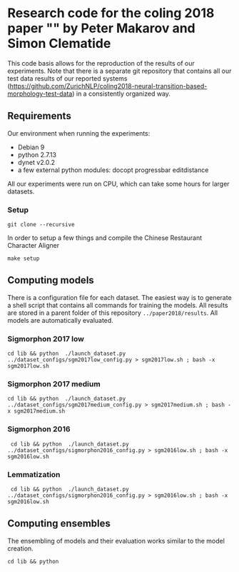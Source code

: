 # Research code for the coling 2018 paper "" by Peter Makarov and Simon Clematide 
This code basis allows for the reproduction of the results of our experiments.
Note that there is a separate git repository that contains all our test data results of our reported systems (https://github.com/ZurichNLP/coling2018-neural-transition-based-morphology-test-data) in a consistently organized way.


## Requirements
Our environment when running the experiments:
 - Debian 9
 - python 2.7.13
 - dynet v2.0.2
 - a few external python modules: docopt progressbar editdistance 

All our experiments were run on CPU, which can take some hours for larger datasets.

### Setup
```git clone --recursive ```

In order to setup a few things and compile the Chinese Restaurant Character Aligner

```make setup```



## Computing models
There is a configuration file for each dataset. The easiest way is to generate a shell script that contains all commands for training the models. 
All results are stored in a parent folder of this repository `../paper2018/results`.
All models are automatically evaluated.

### Sigmorphon 2017 low

``` cd lib && python  ./launch_dataset.py ../dataset_configs/sgm2017low_config.py > sgm2017low.sh ; bash -x sgm2017low.sh ``` 

### Sigmorphon 2017 medium

``` cd lib && python  ./launch_dataset.py ../dataset_configs/sgm2017medium_config.py > sgm2017medium.sh ; bash -x sgm2017medium.sh  ``` 

### Sigmorphon 2016

``` cd lib && python  ./launch_dataset.py ../dataset_configs/sigmorphon2016_config.py > sgm2016low.sh ; bash -x sgm2016low.sh```


### Lemmatization

``` cd lib && python  ./launch_dataset.py ../dataset_configs/sigmorphon2016_config.py > sgm2016low.sh ; bash -x sgm2016low.sh```

## Computing ensembles
The ensembling of models and their evaluation works similar to the model creation.

```cd lib && python ```
